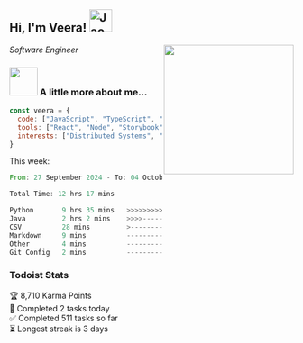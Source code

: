 <h2> Hi, I'm Veera! <img src="https://raw.githubusercontent.com/Tarikul-Islam-Anik/Animated-Fluent-Emojis/master/Emojis/Activities/Jack-O-Lantern.png" alt="Jack-O-Lantern" width="40" height="40" /></h2>
<img align='right' src="https://user-images.githubusercontent.com/74038190/213911110-aedbef38-a29f-4b6b-a65c-11608b4f75a5.gif" width="230">
<p><em>Software Engineer</em></p>


### <img src="https://user-images.githubusercontent.com/74038190/216656963-09118229-8a9e-4af0-910c-c37f35f2e210.gif" width="50"> A little more about me...  

```javascript
const veera = {
  code: ["JavaScript", "TypeScript", "HTML", "CSS", "Python", "Java", "C++"],
  tools: ["React", "Node", "Storybook", "Docker", "Next.JS", "Node", "AWS", "gRPC"],
  interests: ["Distributed Systems", "Cloud Computing", "Machine Learning", "Enterprise Software", "AI"]
}
```
This week:
<!--START_SECTION:waka-->

```rust
From: 27 September 2024 - To: 04 October 2024

Total Time: 12 hrs 17 mins

Python       9 hrs 35 mins   >>>>>>>>>>>>>>>>>>>------   77.60 %
Java         2 hrs 2 mins    >>>>---------------------   16.47 %
CSV          28 mins         >------------------------   03.80 %
Markdown     9 mins          -------------------------   01.30 %
Other        4 mins          -------------------------   00.56 %
Git Config   2 mins          -------------------------   00.27 %
```

<!--END_SECTION:waka-->


### Todoist Stats

<!-- TODO-IST:START -->
🏆  8,710 Karma Points           
🌸  Completed 2 tasks today           
✅  Completed 511 tasks so far           
⏳  Longest streak is 3 days
<!-- TODO-IST:END -->
<!--
Profile views:
[![](https://visitcount.itsvg.in/api?id=veeravivekt&label=Profile%20Views&color=1&icon=2&pretty=false)](https://visitcount.itsvg.in)
-->
